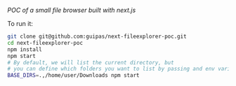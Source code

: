 
*POC of a small file browser built with next.js*

To run it:

```bash
git clone git@github.com:guipas/next-fileexplorer-poc.git
cd next-fileexplorer-poc
npm install
npm start
# By default, we will list the current directory, but
# you can define which folders you want to list by passing and env variable (comma-separated list of paths)
BASE_DIRS=.,/home/user/Downloads npm start
```